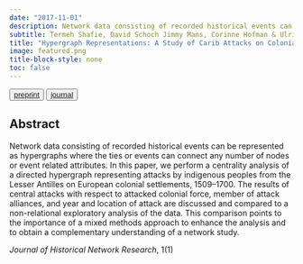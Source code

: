 ```yaml
---
date: "2017-11-01"
description: Network data consisting of recorded historical events can be represented as hypergraphs where the ties or events can connect any number of nodes or event related attributes. In this paper, we perform a centrality analysis of a directed hypergraph representing attacks by indigenous peoples from the Lesser Antilles on European colonial settlements, 1509–1700...
subtitle: Termeh Shafie, David Schoch Jimmy Mans, Corinne Hofman & Ulrik Brandes
title: "Hypergraph Representations: A Study of Carib Attacks on Colonial Forces, 1509-1700"
image: featured.png
title-block-style: none
toc: false
---
```


<button type="button" class="btn btn-outline-success"><a href=" http://kops.uni-konstanz.de/bitstream/handle/123456789/40841/Shafie_2-eveehyzsw46k2.pdf?sequence=1&isAllowed=y">preprint</a></button>
<button type="button" class="btn btn-outline-success"><a href="https://doi.org/10.25517/jhnr.v1i1.6">journal</a></button>


## Abstract 
Network data consisting of recorded historical events can be represented as hypergraphs where the ties or events can connect any number of nodes or event related attributes. In this paper, we perform a centrality analysis of a directed hypergraph representing attacks by indigenous peoples from the Lesser Antilles on European colonial settlements, 1509–1700. The results of central attacks with respect to attacked colonial force, member of attack alliances, and year and location of attack are discussed and compared to a non-relational exploratory analysis of the data. This comparison points to the importance of a mixed methods approach to enhance the analysis and to obtain a complementary understanding of a network study.

*Journal of Historical Network Research*, 1(1)